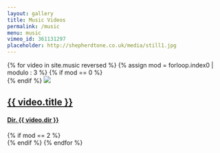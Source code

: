 ```yaml
---
layout: gallery
title: Music Videos
permalink: /music
menu: music
vimeo_id: 361131297
placeholder: http://shepherdtone.co.uk/media/still1.jpg
---
```


<div class="video-gallery">
{% for video in site.music reversed %}
  {% assign mod = forloop.index0 | modulo : 3 %}
  {% if mod == 0 %}
<div class="inner">
  {% endif %}
<a href="{{ video.url }}">
  <img src="{{ video.thumb }}">
  <h2 class="text-center">{{ video.title }}</h2>
  <h4 class="text-center">Dir. {{ video.dir }}</h4>
</a>
  {% if mod == 2 %}
</div>
  {% endif %}
{% endfor %}
</div>


